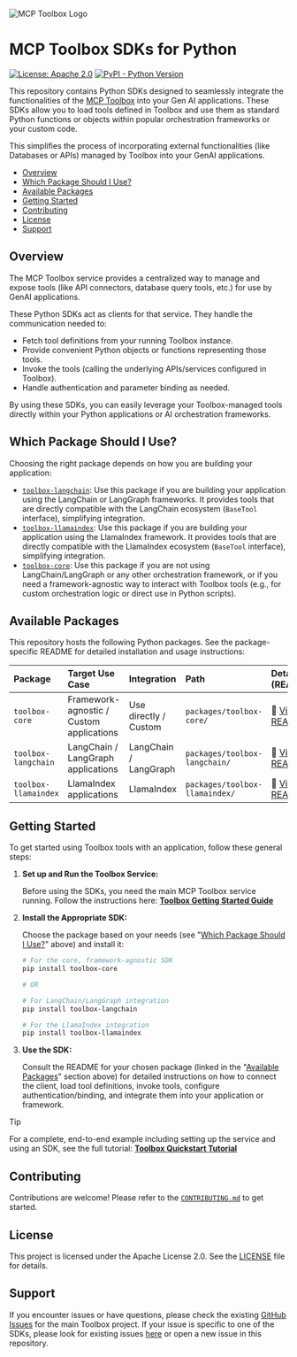 ![MCP Toolbox
Logo](https://raw.githubusercontent.com/googleapis/genai-toolbox/main/logo.png)
# MCP Toolbox SDKs for Python

[![License: Apache
2.0](https://img.shields.io/badge/License-Apache%202.0-blue.svg)](https://opensource.org/licenses/Apache-2.0)
[![PyPI - Python
Version](https://img.shields.io/pypi/pyversions/toolbox-core)](https://pypi.org/project/toolbox-core/)

This repository contains Python SDKs designed to seamlessly integrate the
functionalities of the [MCP
Toolbox](https://github.com/googleapis/genai-toolbox) into your Gen AI
applications. These SDKs allow you to load tools defined in Toolbox and use them
as standard Python functions or objects within popular orchestration frameworks
or your custom code.

This simplifies the process of incorporating external functionalities (like
Databases or APIs) managed by Toolbox into your GenAI applications.

<!-- TOC -->
- [Overview](#overview)
- [Which Package Should I Use?](#which-package-should-i-use)
- [Available Packages](#available-packages)
- [Getting Started](#getting-started)
- [Contributing](#contributing)
- [License](#license)
- [Support](#support)

<!-- /TOC -->

## Overview

The MCP Toolbox service provides a centralized way to manage and expose tools
(like API connectors, database query tools, etc.) for use by GenAI applications.

These Python SDKs act as clients for that service. They handle the communication needed to:

* Fetch tool definitions from your running Toolbox instance.
* Provide convenient Python objects or functions representing those tools.
* Invoke the tools (calling the underlying APIs/services configured in Toolbox).
* Handle authentication and parameter binding as needed.

By using these SDKs, you can easily leverage your Toolbox-managed tools directly
within your Python applications or AI orchestration frameworks.

## Which Package Should I Use?

Choosing the right package depends on how you are building your application:

* [`toolbox-langchain`](https://github.com/googleapis/mcp-toolbox-sdk-python/tree/main/packages/toolbox-langchain):
  Use this package if you are building your application using the LangChain or
  LangGraph frameworks. It provides tools that are directly compatible with the
  LangChain ecosystem (`BaseTool` interface), simplifying integration.
* [`toolbox-llamaindex`](https://github.com/googleapis/mcp-toolbox-sdk-python/tree/main/packages/toolbox-llamaindex):
  Use this package if you are building your application using the LlamaIndex framework. 
  It provides tools that are directly compatible with the
  LlamaIndex ecosystem (`BaseTool` interface), simplifying integration.
* [`toolbox-core`](https://github.com/googleapis/mcp-toolbox-sdk-python/tree/main/packages/toolbox-core):
  Use this package if you are not using LangChain/LangGraph or any other
  orchestration framework, or if you need a framework-agnostic way to interact
  with Toolbox tools (e.g., for custom orchestration logic or direct use in
  Python scripts).

## Available Packages

This repository hosts the following Python packages. See the package-specific
README for detailed installation and usage instructions:

| Package | Target Use Case | Integration | Path | Details (README) | PyPI Status |
| :------ | :---------- | :---------- | :---------------------- | :---------- | :--------- 
| `toolbox-core` | Framework-agnostic / Custom applications | Use directly / Custom | `packages/toolbox-core/` | 📄 [View README](https://github.com/googleapis/mcp-toolbox-sdk-python/blob/main/packages/toolbox-core/README.md) | 0.2.0 |
| `toolbox-langchain` | LangChain / LangGraph applications | LangChain / LangGraph | `packages/toolbox-langchain/` | 📄 [View README](https://github.com/googleapis/mcp-toolbox-sdk-python/blob/main/packages/toolbox-langchain/README.md) | 0.2.0 |
| `toolbox-llamaindex` | LlamaIndex  applications                 | LlamaIndex            | `packages/toolbox-llamaindex/` | 📄 [View README](https://github.com/googleapis/mcp-toolbox-sdk-python/blob/main/packages/toolbox-llamaindex/README.md) | 0.2.0 |

## Getting Started

To get started using Toolbox tools with an application, follow these general steps:

1.  **Set up and Run the Toolbox Service:**

    Before using the SDKs, you need the main MCP Toolbox service running. Follow
    the instructions here: [**Toolbox Getting Started
    Guide**](https://github.com/googleapis/genai-toolbox?tab=readme-ov-file#getting-started)

2.  **Install the Appropriate SDK:**
    
    Choose the package based on your needs (see "[Which Package Should I Use?](#which-package-should-i-use)" above) and install it:

    ```bash
    # For the core, framework-agnostic SDK
    pip install toolbox-core

    # OR

    # For LangChain/LangGraph integration
    pip install toolbox-langchain
    
    # For the LlamaIndex integration
    pip install toolbox-llamaindex
    ```

3.  **Use the SDK:**

    Consult the README for your chosen package (linked in the "[Available
    Packages](#available-packages)" section above) for detailed instructions on
    how to connect the client, load tool definitions, invoke tools, configure
    authentication/binding, and integrate them into your application or
    framework.

> [!TIP]
> For a complete, end-to-end example including setting up the service and using
> an SDK, see the full tutorial: [**Toolbox Quickstart
> Tutorial**](https://googleapis.github.io/genai-toolbox/getting-started/local_quickstart)

## Contributing

Contributions are welcome! Please refer to the
[`CONTRIBUTING.md`](https://github.com/googleapis/mcp-toolbox-sdk-python/blob/main/CONTRIBUTING.md)
to get started.

## License

This project is licensed under the Apache License 2.0. See the
[LICENSE](https://github.com/googleapis/genai-toolbox/blob/main/LICENSE) file
for details.

## Support

If you encounter issues or have questions, please check the existing [GitHub
Issues](https://github.com/googleapis/genai-toolbox/issues) for the main Toolbox
project. If your issue is specific to one of the SDKs, please look for existing
issues [here](https://github.com/googleapis/mcp-toolbox-sdk-python/issues) or
open a new issue in this repository.
